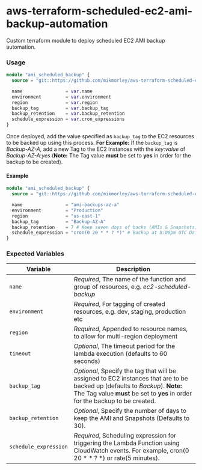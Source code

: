# aws-terraform-scheduled-ec2-ami-backup-automation
Custom terraform module to deploy scheduled EC2 AMI backup automation.

### Usage

```terraform
module "ami_scheduled_backup" {
  source = "git::https://github.com/mikmorley/aws-terraform-scheduled-ec2-ami-backup-automation.git?ref=v1.0.0"

  name                = var.name
  environment         = var.environment
  region              = var.region
  backup_tag          = var.backup_tag
  backup_retention    = var.backup_retention
  schedule_expression = var.cron_expressions
}
```

Once deployed, add the value specified as `backup_tag` to the EC2 resources to be backed up using this process. **For Example:** If the `backup_tag` is _Backup-AZ-A_, add a new Tag to the EC2 Instances with the _key_:_value_ of _Backup-AZ-A_:_yes_ (**Note:** The Tag value **must** be set to **yes** in order for the backup to be created).

#### Example

```terraform
module "ami_scheduled_backup" {
  source = "git::https://github.com/mikmorley/aws-terraform-scheduled-ec2-ami-backup-automation.git?ref=v1.0.0"

  name                = "ami-backups-az-a"
  environment         = "Production"
  region              = "us-east-1"
  backup_tag          = "Backup-AZ-A"
  backup_retention    = 7 # Keep seven days of backs (AMIs & Snapshots)
  schedule_expression = "cron(0 20 * * ? *)" # Backup at 8:00pm UTC Daily
}
```

### Expected Variables

|Variable|Description|
|---|---|
|`name`|_Required_, The name of the function and group of resources, e.g. _ec2-scheduled-backup_|
|`environment`|_Required_, For tagging of created resources, e.g. dev, staging, production etc|
|`region`|_Required_, Appended to resource names, to allow for multi-region deployment|
|`timeout`|_Optional_, The timeout period for the lambda execution (defaults to 60 seconds)|
|`backup_tag`|_Optional_, Specify the tag that will be assigned to EC2 instances that are to be backed up (defaults to _Backup_). **Note:** The Tag value **must** be set to **yes** in order for the backup to be created.|
|`backup_retention`|_Optional_, Specify the number of days to keep the AMI and Snapshots (Defaults to 30).|
|`schedule_expression`|_Required_, Scheduling expression for triggering the Lambda Function using CloudWatch events. For example, cron(0 20 * * ? *) or rate(5 minutes).|
